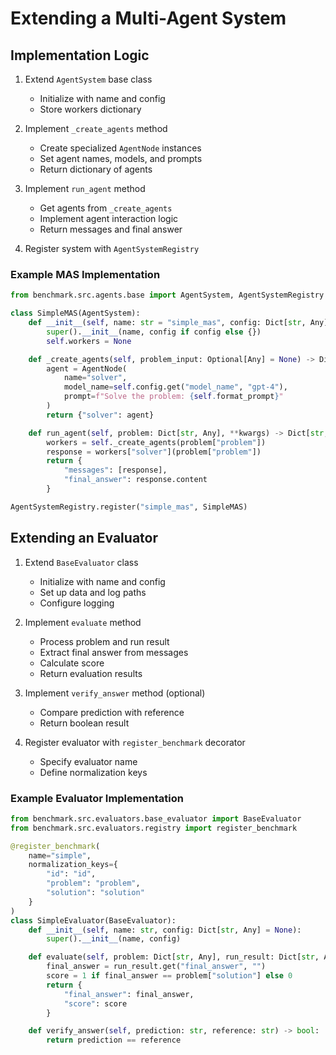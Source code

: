 # Extending a Multi-Agent System

## Implementation Logic

1. Extend `AgentSystem` base class
   - Initialize with name and config
   - Store workers dictionary

2. Implement `_create_agents` method
   - Create specialized `AgentNode` instances
   - Set agent names, models, and prompts
   - Return dictionary of agents

3. Implement `run_agent` method
   - Get agents from `_create_agents`
   - Implement agent interaction logic
   - Return messages and final answer

4. Register system with `AgentSystemRegistry`

### Example MAS Implementation

```python
from benchmark.src.agents.base import AgentSystem, AgentSystemRegistry

class SimpleMAS(AgentSystem):
    def __init__(self, name: str = "simple_mas", config: Dict[str, Any] = None):
        super().__init__(name, config if config else {})
        self.workers = None

    def _create_agents(self, problem_input: Optional[Any] = None) -> Dict[str, AgentNode]:
        agent = AgentNode(
            name="solver",
            model_name=self.config.get("model_name", "gpt-4"),
            prompt=f"Solve the problem: {self.format_prompt}"
        )
        return {"solver": agent}

    def run_agent(self, problem: Dict[str, Any], **kwargs) -> Dict[str, Any]:
        workers = self._create_agents(problem["problem"])
        response = workers["solver"](problem["problem"])
        return {
            "messages": [response],
            "final_answer": response.content
        }

AgentSystemRegistry.register("simple_mas", SimpleMAS)
```

## Extending an Evaluator

1. Extend `BaseEvaluator` class
   - Initialize with name and config
   - Set up data and log paths
   - Configure logging

2. Implement `evaluate` method
   - Process problem and run result
   - Extract final answer from messages
   - Calculate score
   - Return evaluation results

3. Implement `verify_answer` method (optional)
   - Compare prediction with reference
   - Return boolean result

4. Register evaluator with `register_benchmark` decorator
   - Specify evaluator name
   - Define normalization keys

### Example Evaluator Implementation

```python
from benchmark.src.evaluators.base_evaluator import BaseEvaluator
from benchmark.src.evaluators.registry import register_benchmark

@register_benchmark(
    name="simple",
    normalization_keys={
        "id": "id",
        "problem": "problem",
        "solution": "solution"
    }
)
class SimpleEvaluator(BaseEvaluator):
    def __init__(self, name: str, config: Dict[str, Any] = None):
        super().__init__(name, config)

    def evaluate(self, problem: Dict[str, Any], run_result: Dict[str, Any]) -> Dict[str, Any]:
        final_answer = run_result.get("final_answer", "")
        score = 1 if final_answer == problem["solution"] else 0
        return {
            "final_answer": final_answer,
            "score": score
        }

    def verify_answer(self, prediction: str, reference: str) -> bool:
        return prediction == reference 
```